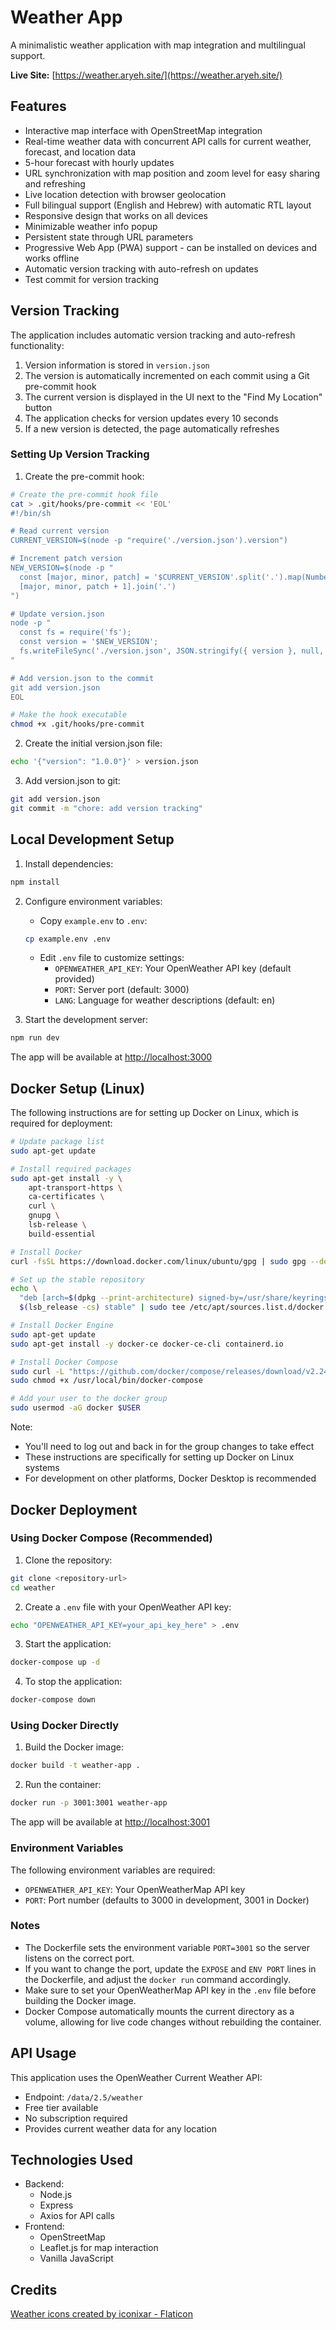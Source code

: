 # Weather App

A minimalistic weather application with map integration and multilingual support.

**Live Site:** [https://weather.aryeh.site/](https://weather.aryeh.site/)

## Features

- Interactive map interface with OpenStreetMap integration
- Real-time weather data with concurrent API calls for current weather, forecast, and location data
- 5-hour forecast with hourly updates
- URL synchronization with map position and zoom level for easy sharing and refreshing
- Live location detection with browser geolocation
- Full bilingual support (English and Hebrew) with automatic RTL layout
- Responsive design that works on all devices
- Minimizable weather info popup
- Persistent state through URL parameters
- Progressive Web App (PWA) support - can be installed on devices and works offline
- Automatic version tracking with auto-refresh on updates
- Test commit for version tracking

## Version Tracking

The application includes automatic version tracking and auto-refresh functionality:

1. Version information is stored in `version.json`
2. The version is automatically incremented on each commit using a Git pre-commit hook
3. The current version is displayed in the UI next to the "Find My Location" button
4. The application checks for version updates every 10 seconds
5. If a new version is detected, the page automatically refreshes

### Setting Up Version Tracking

1. Create the pre-commit hook:

```bash
# Create the pre-commit hook file
cat > .git/hooks/pre-commit << 'EOL'
#!/bin/sh

# Read current version
CURRENT_VERSION=$(node -p "require('./version.json').version")

# Increment patch version
NEW_VERSION=$(node -p "
  const [major, minor, patch] = '$CURRENT_VERSION'.split('.').map(Number);
  [major, minor, patch + 1].join('.')
")

# Update version.json
node -p "
  const fs = require('fs');
  const version = '$NEW_VERSION';
  fs.writeFileSync('./version.json', JSON.stringify({ version }, null, 2));
"

# Add version.json to the commit
git add version.json
EOL

# Make the hook executable
chmod +x .git/hooks/pre-commit
```

2. Create the initial version.json file:

```bash
echo '{"version": "1.0.0"}' > version.json
```

3. Add version.json to git:

```bash
git add version.json
git commit -m "chore: add version tracking"
```

## Local Development Setup

1. Install dependencies:

```bash
npm install
```

2. Configure environment variables:

   - Copy `example.env` to `.env`:

   ```bash
   cp example.env .env
   ```

   - Edit `.env` file to customize settings:
     - `OPENWEATHER_API_KEY`: Your OpenWeather API key (default provided)
     - `PORT`: Server port (default: 3000)
     - `LANG`: Language for weather descriptions (default: en)

3. Start the development server:

```bash
npm run dev
```

The app will be available at [http://localhost:3000](http://localhost:3000)

## Docker Setup (Linux)

The following instructions are for setting up Docker on Linux, which is required for deployment:

```bash
# Update package list
sudo apt-get update

# Install required packages
sudo apt-get install -y \
    apt-transport-https \
    ca-certificates \
    curl \
    gnupg \
    lsb-release \
    build-essential

# Install Docker
curl -fsSL https://download.docker.com/linux/ubuntu/gpg | sudo gpg --dearmor -o /usr/share/keyrings/docker-archive-keyring.gpg

# Set up the stable repository
echo \
  "deb [arch=$(dpkg --print-architecture) signed-by=/usr/share/keyrings/docker-archive-keyring.gpg] https://download.docker.com/linux/ubuntu \
  $(lsb_release -cs) stable" | sudo tee /etc/apt/sources.list.d/docker.list > /dev/null

# Install Docker Engine
sudo apt-get update
sudo apt-get install -y docker-ce docker-ce-cli containerd.io

# Install Docker Compose
sudo curl -L "https://github.com/docker/compose/releases/download/v2.24.5/docker-compose-$(uname -s)-$(uname -m)" -o /usr/local/bin/docker-compose
sudo chmod +x /usr/local/bin/docker-compose

# Add your user to the docker group
sudo usermod -aG docker $USER
```

Note:

- You'll need to log out and back in for the group changes to take effect
- These instructions are specifically for setting up Docker on Linux systems
- For development on other platforms, Docker Desktop is recommended

## Docker Deployment

### Using Docker Compose (Recommended)

1. Clone the repository:

```bash
git clone <repository-url>
cd weather
```

2. Create a `.env` file with your OpenWeather API key:

```bash
echo "OPENWEATHER_API_KEY=your_api_key_here" > .env
```

3. Start the application:

```bash
docker-compose up -d
```

4. To stop the application:

```bash
docker-compose down
```

### Using Docker Directly

1. Build the Docker image:

```bash
docker build -t weather-app .
```

2. Run the container:

```bash
docker run -p 3001:3001 weather-app
```

The app will be available at [http://localhost:3001](http://localhost:3001)

### Environment Variables

The following environment variables are required:

- `OPENWEATHER_API_KEY`: Your OpenWeatherMap API key
- `PORT`: Port number (defaults to 3000 in development, 3001 in Docker)

### Notes

- The Dockerfile sets the environment variable `PORT=3001` so the server listens on the correct port.
- If you want to change the port, update the `EXPOSE` and `ENV PORT` lines in the Dockerfile, and adjust the `docker run` command accordingly.
- Make sure to set your OpenWeatherMap API key in the `.env` file before building the Docker image.
- Docker Compose automatically mounts the current directory as a volume, allowing for live code changes without rebuilding the container.

## API Usage

This application uses the OpenWeather Current Weather API:

- Endpoint: `/data/2.5/weather`
- Free tier available
- No subscription required
- Provides current weather data for any location

## Technologies Used

- Backend:
  - Node.js
  - Express
  - Axios for API calls
- Frontend:
  - OpenStreetMap
  - Leaflet.js for map interaction
  - Vanilla JavaScript

## Credits

<a href="https://www.flaticon.com/free-icons/weather" title="weather icons">Weather icons created by iconixar - Flaticon</a>
